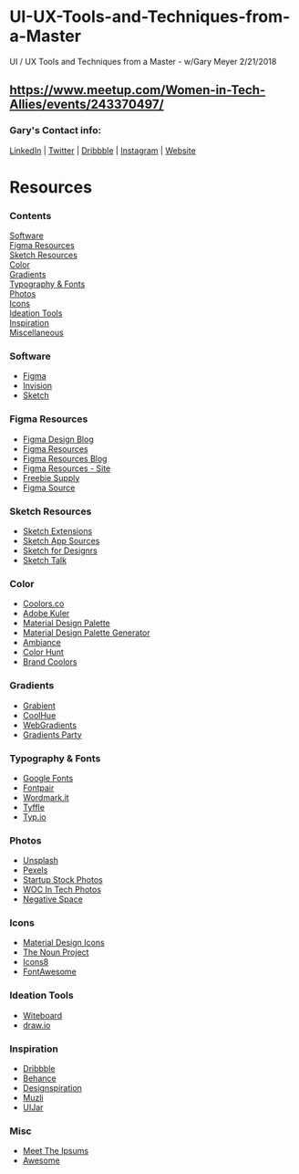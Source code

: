# UI-UX-Tools-and-Techniques-from-a-Master
UI / UX Tools and Techniques from a Master - w/Gary Meyer 2/21/2018

## https://www.meetup.com/Women-in-Tech-Allies/events/243370497/

### Gary's Contact info:
[LinkedIn](https://www.linkedin.com/in/gcmeyer/) | [Twitter](https://twitter.com/g_c_meyer) | [Dribbble](https://dribbble.com/gcmeyer) | [Instagram](https://www.instagram.com/g_c_meyer/) | [Website](http://garydo.es)

# Resources

### Contents

[Software](#software)<br/>
[Figma Resources](#figma-resources)<br/>
[Sketch Resources](#sketch-resources)<br/>
[Color](#color)<br/>
[Gradients](#gradients)<br/>
[Typography & Fonts](#typography-&-fonts)<br/>
[Photos](#photos)<br/>
[Icons](#icons)<br/>
[Ideation Tools](#ideation-tools)<br/>
[Inspiration](#inspiration)<br/>
[Miscellaneous](#misc)<br/>

### Software
- [Figma](figma.com)
- [Invision](https://www.invisionapp.com/)
- [Sketch](https://www.sketchapp.com/)

### Figma Resources
- [Figma Design Blog](https://blog.figma.com/)
- [Figma Resources](https://www.figma.com/resources)
- [Figma Resources Blog](https://medium.com/figma-resources)
- [Figma Resources - Site](https://www.figmaresources.com/)
- [Freebie Supply](https://freebiesupply.com/free-figma/)
- [Figma Source](https://figmasource.com/)

### Sketch Resources
- [Sketch Extensions](https://sketchapp.com/extensions/)
- [Sketch App Sources](https://www.sketchappsources.com/)
- [Sketch for Designrs](https://sketch.fordesignrs.com/)
- [Sketch Talk](https://sketchtalk.io/discussions)

### Color
- [Coolors.co](https://coolors.co/)
- [Adobe Kuler](https://kuler.adobe.com/create/color-wheel/)
- [Material Design Palette](https://www.materialui.co/colors)
- [Material Design Palette Generator](http://www.materialpalette.com/)
- [Ambiance](http://ambiance.somethingjustlikethis.com/)
- [Color Hunt](http://colorhunt.co/)
- [Brand Coolors](https://brandcolors.net/)

### Gradients
- [Grabient](https://www.grabient.com/)
- [CoolHue](https://webkul.github.io/coolhue/)
- [WebGradients](https://webgradients.com/)
- [Gradients Party](https://gradients.party/)

### Typography & Fonts
- [Google Fonts](https://fonts.google.com/)
- [Fontpair](http://fontpair.co/)
- [Wordmark.it](http://wordmark.it/)
- [Tyffle](https://tyffle.ml/)
- [Typ.io](http://typ.io/)

### Photos
- [Unsplash](unsplash.com)
- [Pexels](https://www.pexels.com/)
- [Startup Stock Photos](http://startupstockphotos.com/)
- [WOC In Tech Photos](https://www.wocintechchat.com/blog/wocintechphotos)
- [Negative Space](https://negativespace.co/)

### Icons
- [Material Design Icons](https://materialdesignicons.com/)
- [The Noun Project](https://thenounproject.com/)
- [Icons8](https://icons8.com/)
- [FontAwesome](https://fontawesome.com/)

### Ideation Tools
- [Witeboard](https://witeboard.com/)
- [draw.io](https://www.draw.io/)

### Inspiration
- [Dribbble](https://dribbble.com/)
- [Behance](https://www.behance.net/)
- [Designspiration](https://www.designspiration.net/)
- [Muzli](https://muz.li/)
- [UIJar](https://uijar.com/)

### Misc
- [Meet The Ipsums](http://meettheipsums.com/)
- [Awesome](https://github.com/sindresorhus/awesome)
